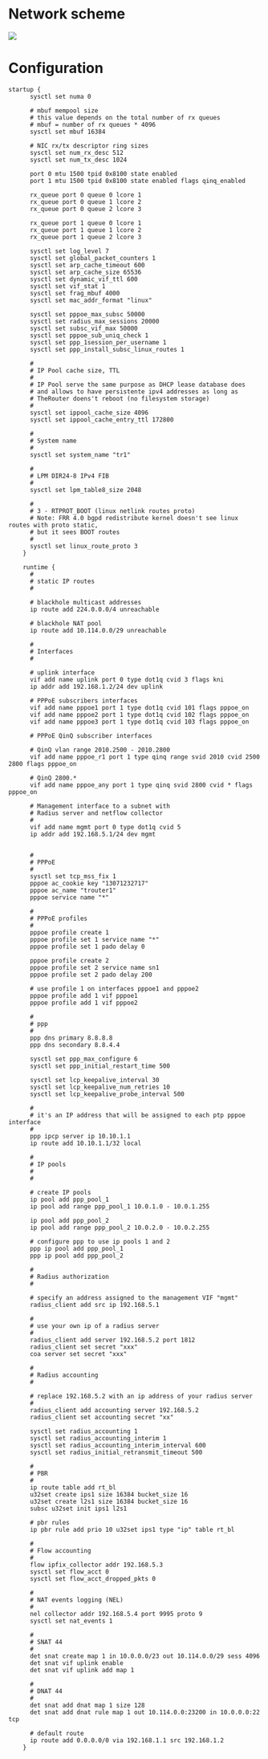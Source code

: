# Network scheme
<img src="http://therouter.net/images/bras/pppoe_bng_2_3.png">

# Configuration

	startup {
		  sysctl set numa 0

		  # mbuf mempool size
		  # this value depends on the total number of rx queues
		  # mbuf = number of rx queues * 4096
		  sysctl set mbuf 16384

		  # NIC rx/tx descriptor ring sizes
		  sysctl set num_rx_desc 512
		  sysctl set num_tx_desc 1024

		  port 0 mtu 1500 tpid 0x8100 state enabled
		  port 1 mtu 1500 tpid 0x8100 state enabled flags qinq_enabled

		  rx_queue port 0 queue 0 lcore 1
		  rx_queue port 0 queue 1 lcore 2
		  rx_queue port 0 queue 2 lcore 3

		  rx_queue port 1 queue 0 lcore 1
		  rx_queue port 1 queue 1 lcore 2
		  rx_queue port 1 queue 2 lcore 3

		  sysctl set log_level 7
		  sysctl set global_packet_counters 1
		  sysctl set arp_cache_timeout 600
		  sysctl set arp_cache_size 65536
		  sysctl set dynamic_vif_ttl 600
		  sysctl set vif_stat 1
		  sysctl set frag_mbuf 4000
		  sysctl set mac_addr_format "linux"

		  sysctl set pppoe_max_subsc 50000
		  sysctl set radius_max_sessions 20000
		  sysctl set subsc_vif_max 50000
		  sysctl set pppoe_sub_uniq_check 1
		  sysctl set ppp_1session_per_username 1
		  sysctl set ppp_install_subsc_linux_routes 1

		  #
		  # IP Pool cache size, TTL
		  #
		  # IP Pool serve the same purpose as DHCP lease database does
		  # and allows to have persistente ipv4 addresses as long as
		  # TheRouter doens't reboot (no filesystem storage)
		  #
		  sysctl set ippool_cache_size 4096
		  sysctl set ippool_cache_entry_ttl 172800

		  #
		  # System name
		  #
		  sysctl set system_name "tr1"

		  #
		  # LPM DIR24-8 IPv4 FIB
		  #
		  sysctl set lpm_table8_size 2048

		  #
		  # 3 - RTPROT_BOOT (linux netlink routes proto) 
		  # Note: FRR 4.0 bgpd redistribute kernel doesn't see linux routes with proto static,
		  # but it sees BOOT routes
		  #
		  sysctl set linux_route_proto 3  
		}

		runtime {
		  #
		  # static IP routes
		  #

		  # blackhole multicast addresses
		  ip route add 224.0.0.0/4 unreachable

		  # blackhole NAT pool
		  ip route add 10.114.0.0/29 unreachable

		  #
		  # Interfaces
		  #

		  # uplink interface
		  vif add name uplink port 0 type dot1q cvid 3 flags kni
		  ip addr add 192.168.1.2/24 dev uplink

		  # PPPoE subscribers interfaces
		  vif add name pppoe1 port 1 type dot1q cvid 101 flags pppoe_on
		  vif add name pppoe2 port 1 type dot1q cvid 102 flags pppoe_on
		  vif add name pppoe3 port 1 type dot1q cvid 103 flags pppoe_on

		  # PPPoE QinQ subscriber interfaces

		  # QinQ vlan range 2010.2500 - 2010.2800
		  vif add name pppoe_r1 port 1 type qinq range svid 2010 cvid 2500 2800 flags pppoe_on

		  # QinQ 2800.* 
		  vif add name pppoe_any port 1 type qinq svid 2800 cvid * flags pppoe_on

		  # Management interface to a subnet with 
		  # Radius server and netflow collector
		  #
		  vif add name mgmt port 0 type dot1q cvid 5
		  ip addr add 192.168.5.1/24 dev mgmt


		  # 
		  # PPPoE
		  #
		  sysctl set tcp_mss_fix 1
		  pppoe ac_cookie key "13071232717"
		  pppoe ac_name "trouter1"
		  pppoe service name "*"

		  #
		  # PPPoE profiles
		  #
		  pppoe profile create 1
		  pppoe profile set 1 service name "*"
		  pppoe profile set 1 pado delay 0

		  pppoe profile create 2
		  pppoe profile set 2 service name sn1
		  pppoe profile set 2 pado delay 200

		  # use profile 1 on interfaces pppoe1 and pppoe2
		  pppoe profile add 1 vif pppoe1
		  pppoe profile add 1 vif pppoe2

		  # 
		  # ppp
		  #
		  ppp dns primary 8.8.8.8
		  ppp dns secondary 8.8.4.4

		  sysctl set ppp_max_configure 6
		  sysctl set ppp_initial_restart_time 500

		  sysctl set lcp_keepalive_interval 30
		  sysctl set lcp_keepalive_num_retries 10
		  sysctl set lcp_keepalive_probe_interval 500

		  #
		  # it's an IP address that will be assigned to each ptp pppoe interface
		  #
		  ppp ipcp server ip 10.10.1.1
		  ip route add 10.10.1.1/32 local

		  #
		  # IP pools
		  #
		  #

		  # create IP pools
		  ip pool add ppp_pool_1
		  ip pool add range ppp_pool_1 10.0.1.0 - 10.0.1.255

		  ip pool add ppp_pool_2
		  ip pool add range ppp_pool_2 10.0.2.0 - 10.0.2.255

		  # configure ppp to use ip pools 1 and 2
		  ppp ip pool add ppp_pool_1
		  ppp ip pool add ppp_pool_2

		  #
		  # Radius authorization
		  #

		  # specify an address assigned to the management VIF "mgmt"
		  radius_client add src ip 192.168.5.1

		  # 
		  # use your own ip of a radius server
		  #
		  radius_client add server 192.168.5.2 port 1812
		  radius_client set secret "xxx"
		  coa server set secret "xxx"

		  #
		  # Radius accounting
		  #

		  # replace 192.168.5.2 with an ip address of your radius server
		  #
		  radius_client add accounting server 192.168.5.2
		  radius_client set accounting secret "xx"

		  sysctl set radius_accounting 1
		  sysctl set radius_accounting_interim 1
		  sysctl set radius_accounting_interim_interval 600
		  sysctl set radius_initial_retransmit_timeout 500

		  #
		  # PBR
		  #	  
		  ip route table add rt_bl
		  u32set create ips1 size 16384 bucket_size 16
		  u32set create l2s1 size 16384 bucket_size 16
		  subsc u32set init ips1 l2s1

		  # pbr rules
		  ip pbr rule add prio 10 u32set ips1 type "ip" table rt_bl	

		  #
		  # Flow accounting
		  #
		  flow ipfix_collector addr 192.168.5.3
		  sysctl set flow_acct 0
		  sysctl set flow_acct_dropped_pkts 0	  

		  #
		  # NAT events logging (NEL)
		  #
		  nel collector addr 192.168.5.4 port 9995 proto 9
		  sysctl set nat_events 1

		  #
		  # SNAT 44
		  #
		  det snat create map 1 in 10.0.0.0/23 out 10.114.0.0/29 sess 4096
		  det snat vif uplink enable
		  det snat vif uplink add map 1

		  #
		  # DNAT 44
		  #
		  det snat add dnat map 1 size 128
		  det snat add dnat rule map 1 out 10.114.0.0:23200 in 10.0.0.0:22 tcp

		  # default route
		  ip route add 0.0.0.0/0 via 192.168.1.1 src 192.168.1.2
		}
